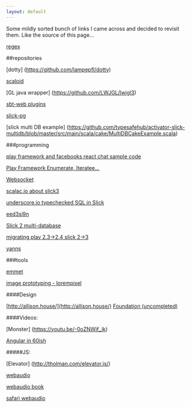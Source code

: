```yaml
---
layout: default
---
```


Some mildly sorted bunch of links I came across and decided to revisit them. Like the source of this page...

[regex](http://www.regular-expressions.info/)

##repositories

[dotty] (https://github.com/lampepfl/dotty)

[scaloid](https://github.com/pocorall/scaloid)

[GL java wrapper] (https://github.com/LWJGL/lwjgl3)

[sbt-web plugins](https://github.com/sbt/sbt-web)

[slick-pg](https://github.com/tminglei/slick-pg)

[slick multi DB example] (https://github.com/typesafehub/activator-slick-multidb/blob/master/src/main/scala/cake/MultiDBCakeExample.scala)

###programming

[play framework and facebooks react chat sample code](http://matthiasnehlsen.com/blog/2014/01/05/play-framework-and-facebooks-react-library/)

[Play Framework Enumerate, Iteratee...](https://github.com/playframework/playframework/blob/2.4.x/documentation/manual/working/scalaGuide/advanced/iteratees/Enumeratees.md)

[Websocket](https://developer.mozilla.org/en-US/docs/WebSockets/Writing_WebSocket_client_applications)

[scalac.io about slick3](http://blog.scalac.io/2015/07/09/slick-3-overview.html)

[underscore.io typechecked SQL in Slick](http://underscore.io/blog/posts/2015/05/28/typechecking-sql.html)

[eed3si9n](http://eed3si9n.com/)

[Slick 2 multi-database](http://blog.knoldus.com/2014/01/20/scala-slick-2-0-for-multi-database/)

[migrating play 2.3->2.4 slick 2->3](https://blog.sourcy.io/2015/05/27/porting-scala-play-2-3-application-with-slick-2-1-0-to-play-2-4-slick-3-0-0/)

[yanns](http://yanns.github.io/)

###tools

[emmet](www.emmet.io)

[image prototyping - lorempixel](lorempixel.com)

####Design

[http://allison.house/](http://allison.house/)
[Foundation (uncompleted)](http://fedil.ukneeq.com/technology/tutorial-foundation-for-apps-setup-with-angularjs-best-practices/)

####Videos:

[Monster] (https://youtu.be/-0oZNWif_jk)

[Angular in 60ish](https://youtu.be/i9MHigUZKEM)

#####JS:

[Elevator] (http://tholman.com/elevator.js/)

[webaudio](http://webaudioapi.com)

[webaudio book](http://chimera.labs.oreilly.com/books/1234000001552/pr01.html)

[safari webaudio](https://developer.apple.com/library/safari/documentation/AudioVideo/Conceptual/Using_HTML5_Audio_Video/PlayingandSynthesizingSounds/PlayingandSynthesizingSounds.html)


